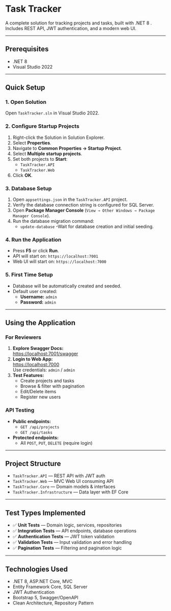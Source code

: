# Task Tracker

A complete solution for tracking projects and tasks, built with .NET 8 . Includes REST API, JWT authentication, and a modern web UI.

---

## Prerequisites

- .NET 8
- Visual Studio 2022

---

## Quick Setup

### 1. Open Solution

Open `TaskTracker.sln` in Visual Studio 2022.

### 2. Configure Startup Projects

1. Right-click the Solution in Solution Explorer.
2. Select **Properties**.
3. Navigate to **Common Properties → Startup Project**.
4. Select **Multiple startup projects**.
5. Set both projects to **Start**:
   - `TaskTracker.API`
   - `TaskTracker.Web`
6. Click **OK**.

### 3. Database Setup

1. Open `appsettings.json` in the `TaskTracker.API` project.
2. Verify the database connection string is configured for SQL Server.
3. Open **Package Manager Console** (`View → Other Windows → Package Manager Console`).
4. Run the database migration command:
    - `update-database`
   -Wait for database creation and initial seeding.

### 4. Run the Application

- Press **F5** or click **Run**.
- API will start on: `https://localhost:7001`
- Web UI will start on: `https://localhost:7000`

### 5. First Time Setup

- Database will be automatically created and seeded.
- Default user created:  
  - **Username:** `admin`  
  - **Password:** `admin`

---

## Using the Application

### For Reviewers

1. **Explore Swagger Docs:**  
   [https://localhost:7001/swagger](https://localhost:7001/swagger)
2. **Login to Web App:**  
   [https://localhost:7000](https://localhost:7000)  
   Use credentials: `admin` / `admin`
3. **Test Features:**
   - Create projects and tasks
   - Browse & filter with pagination
   - Edit/Delete items
   - Register new users

### API Testing

- **Public endpoints:**  
  - `GET /api/projects`
  - `GET /api/tasks`
- **Protected endpoints:**  
  - All `POST`, `PUT`, `DELETE` (require login)

---

## Project Structure

- `TaskTracker.API` — REST API with JWT auth
- `TaskTracker.Web` — MVC Web UI consuming API
- `TaskTracker.Core` — Domain models & interfaces
- `TaskTracker.Infrastructure` — Data layer with EF Core

---

## Test Types Implemented

- ✅ **Unit Tests** — Domain logic, services, repositories
- ✅ **Integration Tests** — API endpoints, database operations
- ✅ **Authentication Tests** — JWT token validation
- ✅ **Validation Tests** — Input validation and error handling
- ✅ **Pagination Tests** — Filtering and pagination logic

---

## Technologies Used

- .NET 8, ASP.NET Core, MVC
- Entity Framework Core, SQL Server
- JWT Authentication
- Bootstrap 5, Swagger/OpenAPI
- Clean Architecture, Repository Pattern


   
